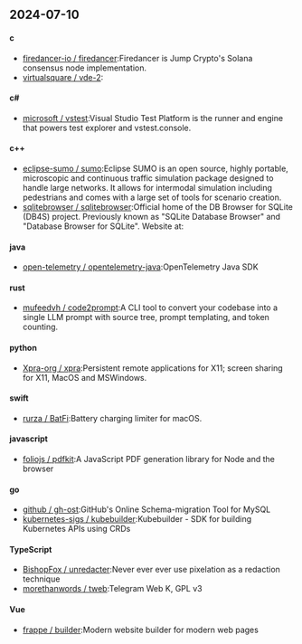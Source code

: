 ## 2024-07-10
#### c
* [firedancer-io / firedancer](https://github.com/firedancer-io/firedancer):Firedancer is Jump Crypto's Solana consensus node implementation.
* [virtualsquare / vde-2](https://github.com/virtualsquare/vde-2):
#### c#
* [microsoft / vstest](https://github.com/microsoft/vstest):Visual Studio Test Platform is the runner and engine that powers test explorer and vstest.console.
#### c++
* [eclipse-sumo / sumo](https://github.com/eclipse-sumo/sumo):Eclipse SUMO is an open source, highly portable, microscopic and continuous traffic simulation package designed to handle large networks. It allows for intermodal simulation including pedestrians and comes with a large set of tools for scenario creation.
* [sqlitebrowser / sqlitebrowser](https://github.com/sqlitebrowser/sqlitebrowser):Official home of the DB Browser for SQLite (DB4S) project. Previously known as "SQLite Database Browser" and "Database Browser for SQLite". Website at:
#### java
* [open-telemetry / opentelemetry-java](https://github.com/open-telemetry/opentelemetry-java):OpenTelemetry Java SDK
#### rust
* [mufeedvh / code2prompt](https://github.com/mufeedvh/code2prompt):A CLI tool to convert your codebase into a single LLM prompt with source tree, prompt templating, and token counting.
#### python
* [Xpra-org / xpra](https://github.com/Xpra-org/xpra):Persistent remote applications for X11; screen sharing for X11, MacOS and MSWindows.
#### swift
* [rurza / BatFi](https://github.com/rurza/BatFi):Battery charging limiter for macOS.
#### javascript
* [foliojs / pdfkit](https://github.com/foliojs/pdfkit):A JavaScript PDF generation library for Node and the browser
#### go
* [github / gh-ost](https://github.com/github/gh-ost):GitHub's Online Schema-migration Tool for MySQL
* [kubernetes-sigs / kubebuilder](https://github.com/kubernetes-sigs/kubebuilder):Kubebuilder - SDK for building Kubernetes APIs using CRDs
#### TypeScript
* [BishopFox / unredacter](https://github.com/BishopFox/unredacter):Never ever ever use pixelation as a redaction technique
* [morethanwords / tweb](https://github.com/morethanwords/tweb):Telegram Web K, GPL v3
#### Vue
* [frappe / builder](https://github.com/frappe/builder):Modern website builder for modern web pages
